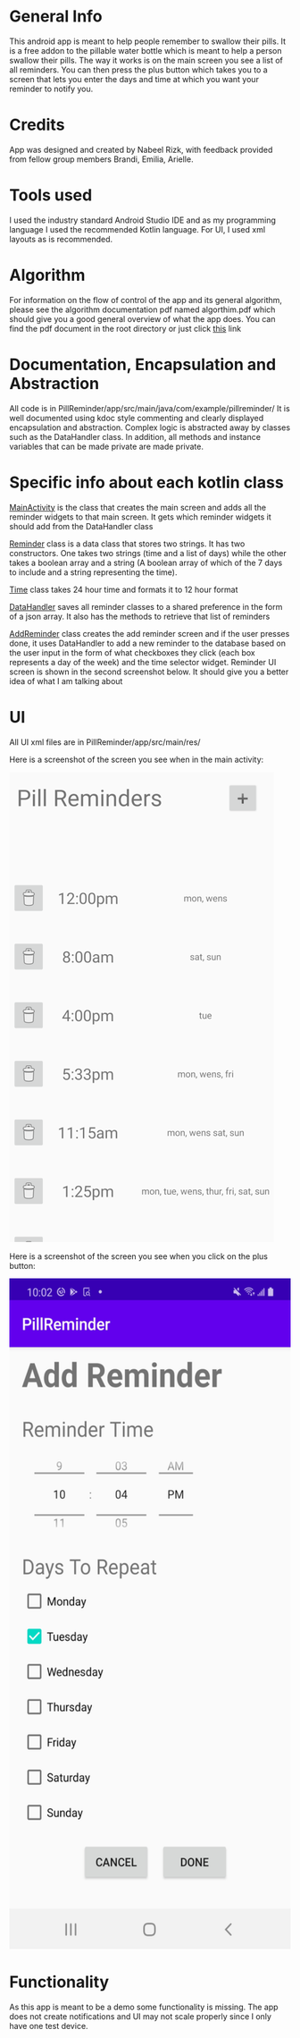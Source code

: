 # General Info
This android app is meant to help people remember to swallow their pills. It is a free addon to the pillable water bottle which is meant to help a person swallow their pills. The way it works is on the main screen you see a list of all reminders. You can then press the plus button which takes you to a screen that lets you enter the days and time at which you want your reminder to notify you. 

# Credits
App was designed and created by Nabeel Rizk, with feedback provided from fellow group members Brandi, Emilia, Arielle.

# Tools used
I used the industry standard Android Studio IDE and as my programming language I used the recommended Kotlin language. For UI, I used xml layouts as is recommended. 

# Algorithm
For information on the flow of control of the app and its general algorithm, please see the algorithm documentation pdf named algorthim.pdf which should give you a good general overview of what the app does. You can find the pdf document in the root directory or just click [this](algorthim.pdf) link 


# Documentation, Encapsulation and Abstraction

All code is in PillReminder/app/src/main/java/com/example/pillreminder/
It is well documented using kdoc style commenting and clearly displayed encapsulation and abstraction. 
Complex logic is abstracted away by classes such as the DataHandler class. 
In addition, all methods and instance variables that can be made private are made private.

# Specific info about each kotlin class

[MainActivity](app/src/main/java/com/example/pillreminder/MainActivity.kt) is the class that creates the main screen and adds all the reminder widgets to that main screen. It gets which reminder widgets it should add from the DataHandler class

[Reminder](app/src/main/java/com/example/pillreminder/Utils/Reminder.kt) class is a data class that stores two strings. It has two constructors. One takes two strings (time and a list of days) while the other takes a boolean array and a string (A boolean array of which of the 7 days to include and a string representing the time).

[Time](app/src/main/java/com/example/pillreminder/Utils/Time.kt) class takes 24 hour time and formats it to 12 hour format

[DataHandler](app/src/main/java/com/example/pillreminder/Utils/DataHandler.kt) saves all reminder classes to a shared preference in the form of a json array. It also has the methods to retrieve that list of reminders

[AddReminder](app/src/main/java/com/example/pillreminder/AddReminder.kt) class creates the add reminder screen and if the user presses done, it uses DataHandler to add a new reminder to the database based on the user input in the form of what checkboxes they click (each box represents a day of the week) and the time selector widget. Reminder UI screen is shown in the second screenshot below. It should give you a better idea of what I am talking about

# UI 
All UI xml files are in PillReminder/app/src/main/res/

Here is a screenshot of the screen you see when in the main activity:










<img
src="addReminderScreen.png"
raw=true
alt="Subject Pronouns"
style="margin-right: 10px;"
/>

Here is a screenshot of the screen you see when you click on the plus button:






<img
src="MainActivity.jpg"
raw=true
width = 540
height = 1200
alt="Subject Pronouns"
style="margin-right: 10px;"
/>




# Functionality
As this app is meant to be a demo some functionality is missing. The app does not create notifications and UI may not scale properly since I only 
have one test device. 





